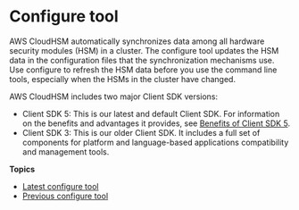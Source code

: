 # Configure tool<a name="configure-tool"></a>

AWS CloudHSM automatically synchronizes data among all hardware security modules \(HSM\) in a cluster\. The configure tool updates the HSM data in the configuration files that the synchronization mechanisms use\. Use configure to refresh the HSM data before you use the command line tools, especially when the HSMs in the cluster have changed\.

 AWS CloudHSM includes two major Client SDK versions: 
+ Client SDK 5: This is our latest and default Client SDK\. For information on the benefits and advantages it provides, see [Benefits of Client SDK 5](client-sdk-5-benefits.md)\.
+ Client SDK 3: This is our older Client SDK\. It includes a full set of components for platform and language\-based applications compatibility and management tools\.

**Topics**
+ [Latest configure tool](configure-sdk-5.md)
+ [Previous configure tool](configure-sdk-3.md)